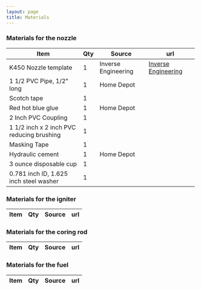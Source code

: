 ```yaml
---
layout: page
title: Materials
---
```



### Materials for the nozzle

|Item|Qty|Source|url|
|---|---|---|---|
|K450 Nozzle template|1| Inverse Engineering |[Inverse Engineering](http://www.inverseengineering.com)|
|1 1/2 PVC Pipe, 1/2" long|1| Home Depot| |
|Scotch tape|1|| |
|Red hot blue glue|1|Home Depot |
|2 Inch PVC Coupling|1| |
|1 1/2 inch x 2 inch PVC reducing brushing|1| |
|Masking Tape|1| |
|Hydraulic cement|1|Home Depot| |
|3 ounce disposable cup |1|| |
| 0.781 inch ID, 1.625 inch steel washer|1| | |

### Materials for the igniter

|Item|Qty|Source|url|
|---|---|---|---|

### Materials for the coring rod

|Item|Qty|Source|url|
|---|---|---|---|

### Materials for the fuel

|Item|Qty|Source|url|
|---|---|---|---|
